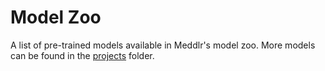 # Model Zoo
A list of pre-trained models available in Meddlr's model zoo. More models can be found in the [projects](projects) folder.

